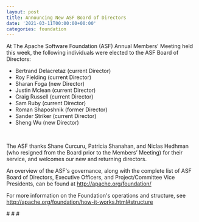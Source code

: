 ```yaml
---
layout: post
title: Announcing New ASF Board of Directors
date: '2021-03-11T00:00:00+00:00'
categories: foundation
---
```

<p>At The Apache Software Foundation (ASF) Annual Members' Meeting held this week, the following individuals were elected to the ASF Board of Directors:</p><ul><li>Bertrand Delacretaz (current Director)</li><li>Roy Fielding (current Director)</li><li>Sharan Foga (new Director)</li><li>Justin Mclean (current Director)</li><li>Craig Russell (current Director)</li><li>Sam Ruby (current Director)</li><li>Roman Shaposhnik (former Director)</li><li>Sander Striker (current Director)</li><li>Sheng Wu (new Director)</li></ul><p><br></p><p>The ASF thanks Shane Curcuru, Patricia Shanahan, and Niclas Hedhman (who resigned from the Board prior to the Members’ Meeting) for their service, and welcomes our new and returning directors.<br></p><p>An overview of the ASF's governance, along with the complete list of ASF Board of Directors, Executive Officers, and Project/Committee Vice Presidents, can be found at <a href="http://apache.org/foundation/" target="_blank">http://apache.org/foundation/</a><br></p><p>For more information on the Foundation's operations and structure, see <a href="http://apache.org/foundation/how-it-works.html#structure" target="_blank">http://apache.org/foundation/how-it-works.html#structure</a><br></p><p># # #</p>
